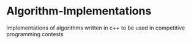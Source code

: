 # Algorithm-Implementations
Implementations of algorithms written in c++ to be used in competitive programming contests
